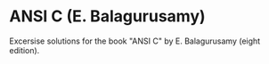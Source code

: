 # ANSI C (E. Balagurusamy)
Excersise solutions for the book "ANSI C" by E. Balagurusamy (eight edition). 